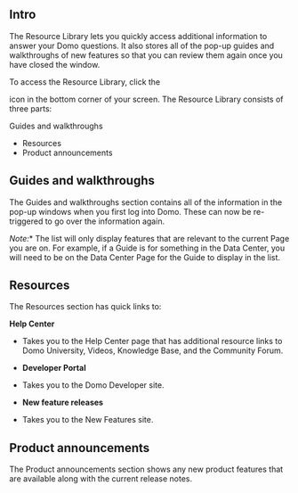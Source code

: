 

Intro
-------

The Resource Library lets you quickly access additional information to answer your Domo questions. It also stores all of the pop-up guides and walkthroughs of new features so that you can review them again once you have closed the window.


 To access the Resource Library, click the

icon in the bottom corner of your screen. The Resource Library consists of three parts:

 Guides and walkthroughs
* Resources
* Product announcements


 Guides and walkthroughs
-------------------------

The Guides and walkthroughs section contains all of the information in the pop-up windows when you first log into Domo. These can now be re-triggered to go over the information again.

*Note:**
 The list will only display features that are relevant to the current Page you are on. For example, if a Guide is for something in the Data Center, you will need to be on the Data Center Page for the Guide to display in the list.


 Resources
-----------

The Resources section has quick links to:

 **Help Center**
 - Takes you to the Help Center page that has additional resource links to Domo University, Videos, Knowledge Base, and the Community Forum.
* **Developer Portal**
 - Takes you to the Domo Developer site.
* **New feature releases**
 - Takes you to the New Features site.


 Product announcements
-----------------------

The Product announcements section shows any new product features that are available along with the current release notes.


